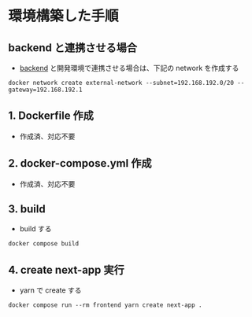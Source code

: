 # 環境構築した手順

## backend と連携させる場合

- [backend](https://github.com/curtaincall888/rails_posgre_docker) と開発環境で連携させる場合は、下記の network を作成する

```
docker network create external-network --subnet=192.168.192.0/20 --gateway=192.168.192.1
```

## 1. Dockerfile 作成

- 作成済、対応不要

## 2. docker-compose.yml 作成

- 作成済、対応不要

## 3. build

- build する

```
docker compose build
```

## 4. create next-app 実行

- yarn で create する

```
docker compose run --rm frontend yarn create next-app .
```
